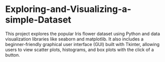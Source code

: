 # Exploring-and-Visualizing-a-simple-Dataset
This project explores the popular Iris flower dataset using Python and data visualization libraries like seaborn and matplotlib. It also includes a beginner-friendly graphical user interface (GUI) built with Tkinter, allowing users to view scatter plots, histograms, and box plots with the click of a button.
